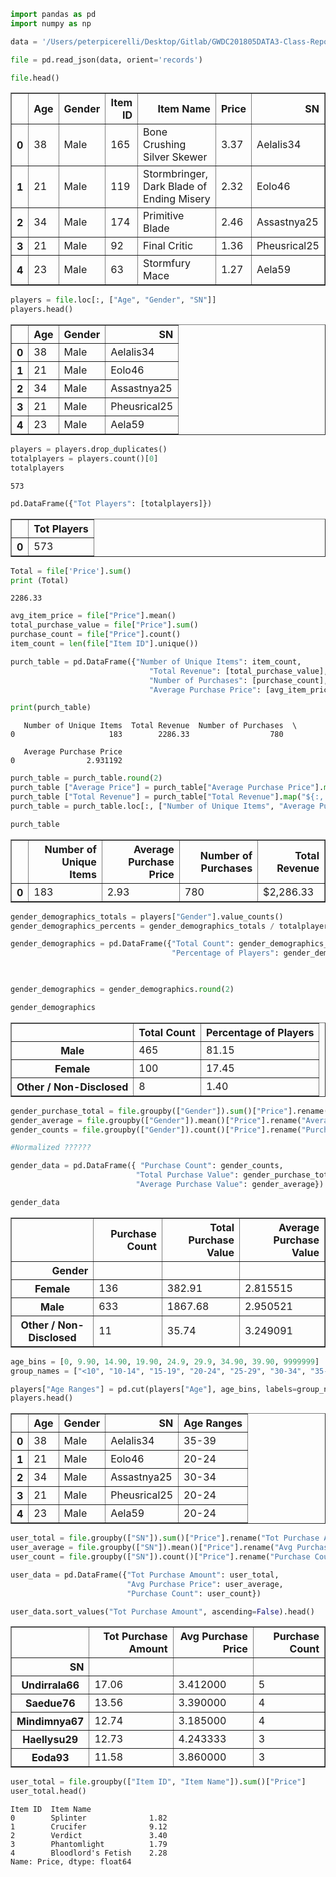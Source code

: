 

```python
import pandas as pd
import numpy as np


```


```python
data = '/Users/peterpicerelli/Desktop/Gitlab/GWDC201805DATA3-Class-Repository-DATA/Homework/04-Numpy-Pandas/Instructions/HeroesOfPymoli/purchase_data.json'
```


```python
file = pd.read_json(data, orient='records')
```


```python
file.head()
```




<div>
<style scoped>
    .dataframe tbody tr th:only-of-type {
        vertical-align: middle;
    }

    .dataframe tbody tr th {
        vertical-align: top;
    }

    .dataframe thead th {
        text-align: right;
    }
</style>
<table border="1" class="dataframe">
  <thead>
    <tr style="text-align: right;">
      <th></th>
      <th>Age</th>
      <th>Gender</th>
      <th>Item ID</th>
      <th>Item Name</th>
      <th>Price</th>
      <th>SN</th>
    </tr>
  </thead>
  <tbody>
    <tr>
      <th>0</th>
      <td>38</td>
      <td>Male</td>
      <td>165</td>
      <td>Bone Crushing Silver Skewer</td>
      <td>3.37</td>
      <td>Aelalis34</td>
    </tr>
    <tr>
      <th>1</th>
      <td>21</td>
      <td>Male</td>
      <td>119</td>
      <td>Stormbringer, Dark Blade of Ending Misery</td>
      <td>2.32</td>
      <td>Eolo46</td>
    </tr>
    <tr>
      <th>2</th>
      <td>34</td>
      <td>Male</td>
      <td>174</td>
      <td>Primitive Blade</td>
      <td>2.46</td>
      <td>Assastnya25</td>
    </tr>
    <tr>
      <th>3</th>
      <td>21</td>
      <td>Male</td>
      <td>92</td>
      <td>Final Critic</td>
      <td>1.36</td>
      <td>Pheusrical25</td>
    </tr>
    <tr>
      <th>4</th>
      <td>23</td>
      <td>Male</td>
      <td>63</td>
      <td>Stormfury Mace</td>
      <td>1.27</td>
      <td>Aela59</td>
    </tr>
  </tbody>
</table>
</div>




```python
players = file.loc[:, ["Age", "Gender", "SN"]]
players.head()
```




<div>
<style scoped>
    .dataframe tbody tr th:only-of-type {
        vertical-align: middle;
    }

    .dataframe tbody tr th {
        vertical-align: top;
    }

    .dataframe thead th {
        text-align: right;
    }
</style>
<table border="1" class="dataframe">
  <thead>
    <tr style="text-align: right;">
      <th></th>
      <th>Age</th>
      <th>Gender</th>
      <th>SN</th>
    </tr>
  </thead>
  <tbody>
    <tr>
      <th>0</th>
      <td>38</td>
      <td>Male</td>
      <td>Aelalis34</td>
    </tr>
    <tr>
      <th>1</th>
      <td>21</td>
      <td>Male</td>
      <td>Eolo46</td>
    </tr>
    <tr>
      <th>2</th>
      <td>34</td>
      <td>Male</td>
      <td>Assastnya25</td>
    </tr>
    <tr>
      <th>3</th>
      <td>21</td>
      <td>Male</td>
      <td>Pheusrical25</td>
    </tr>
    <tr>
      <th>4</th>
      <td>23</td>
      <td>Male</td>
      <td>Aela59</td>
    </tr>
  </tbody>
</table>
</div>




```python
players = players.drop_duplicates()
totalplayers = players.count()[0]
totalplayers
```




    573




```python
pd.DataFrame({"Tot Players": [totalplayers]})

```




<div>
<style scoped>
    .dataframe tbody tr th:only-of-type {
        vertical-align: middle;
    }

    .dataframe tbody tr th {
        vertical-align: top;
    }

    .dataframe thead th {
        text-align: right;
    }
</style>
<table border="1" class="dataframe">
  <thead>
    <tr style="text-align: right;">
      <th></th>
      <th>Tot Players</th>
    </tr>
  </thead>
  <tbody>
    <tr>
      <th>0</th>
      <td>573</td>
    </tr>
  </tbody>
</table>
</div>




```python
Total = file['Price'].sum()
print (Total)
```

    2286.33



```python
avg_item_price = file["Price"].mean()
total_purchase_value = file["Price"].sum()
purchase_count = file["Price"].count()
item_count = len(file["Item ID"].unique())

```


```python
purch_table = pd.DataFrame({"Number of Unique Items": item_count,
                               "Total Revenue": [total_purchase_value],
                               "Number of Purchases": [purchase_count],
                               "Average Purchase Price": [avg_item_price]})
```


```python
print(purch_table)
```

       Number of Unique Items  Total Revenue  Number of Purchases  \
    0                     183        2286.33                  780   
    
       Average Purchase Price  
    0                2.931192  



```python
purch_table = purch_table.round(2)
purch_table ["Average Price"] = purch_table["Average Purchase Price"].map("${:,.2f}".format)
purch_table ["Total Revenue"] = purch_table["Total Revenue"].map("${:,.2f}".format)
purch_table = purch_table.loc[:, ["Number of Unique Items", "Average Purchase Price", "Number of Purchases", "Total Revenue"]]
```


```python
purch_table
```




<div>
<style scoped>
    .dataframe tbody tr th:only-of-type {
        vertical-align: middle;
    }

    .dataframe tbody tr th {
        vertical-align: top;
    }

    .dataframe thead th {
        text-align: right;
    }
</style>
<table border="1" class="dataframe">
  <thead>
    <tr style="text-align: right;">
      <th></th>
      <th>Number of Unique Items</th>
      <th>Average Purchase Price</th>
      <th>Number of Purchases</th>
      <th>Total Revenue</th>
    </tr>
  </thead>
  <tbody>
    <tr>
      <th>0</th>
      <td>183</td>
      <td>2.93</td>
      <td>780</td>
      <td>$2,286.33</td>
    </tr>
  </tbody>
</table>
</div>




```python
gender_demographics_totals = players["Gender"].value_counts()
gender_demographics_percents = gender_demographics_totals / totalplayers * 100
```


```python
gender_demographics = pd.DataFrame({"Total Count": gender_demographics_totals,
                                    "Percentage of Players": gender_demographics_percents})

                                    
```


```python
gender_demographics = gender_demographics.round(2)

```


```python
gender_demographics
```




<div>
<style scoped>
    .dataframe tbody tr th:only-of-type {
        vertical-align: middle;
    }

    .dataframe tbody tr th {
        vertical-align: top;
    }

    .dataframe thead th {
        text-align: right;
    }
</style>
<table border="1" class="dataframe">
  <thead>
    <tr style="text-align: right;">
      <th></th>
      <th>Total Count</th>
      <th>Percentage of Players</th>
    </tr>
  </thead>
  <tbody>
    <tr>
      <th>Male</th>
      <td>465</td>
      <td>81.15</td>
    </tr>
    <tr>
      <th>Female</th>
      <td>100</td>
      <td>17.45</td>
    </tr>
    <tr>
      <th>Other / Non-Disclosed</th>
      <td>8</td>
      <td>1.40</td>
    </tr>
  </tbody>
</table>
</div>




```python
gender_purchase_total = file.groupby(["Gender"]).sum()["Price"].rename("Total Purchase Value")
gender_average = file.groupby(["Gender"]).mean()["Price"].rename("Average Purchase Value")
gender_counts = file.groupby(["Gender"]).count()["Price"].rename("Purchase Count")
```


```python
#Normalized ??????
```


```python
gender_data = pd.DataFrame({ "Purchase Count": gender_counts, 
                            "Total Purchase Value": gender_purchase_total, 
                            "Average Purchase Value": gender_average})

```


```python
gender_data
```




<div>
<style scoped>
    .dataframe tbody tr th:only-of-type {
        vertical-align: middle;
    }

    .dataframe tbody tr th {
        vertical-align: top;
    }

    .dataframe thead th {
        text-align: right;
    }
</style>
<table border="1" class="dataframe">
  <thead>
    <tr style="text-align: right;">
      <th></th>
      <th>Purchase Count</th>
      <th>Total Purchase Value</th>
      <th>Average Purchase Value</th>
    </tr>
    <tr>
      <th>Gender</th>
      <th></th>
      <th></th>
      <th></th>
    </tr>
  </thead>
  <tbody>
    <tr>
      <th>Female</th>
      <td>136</td>
      <td>382.91</td>
      <td>2.815515</td>
    </tr>
    <tr>
      <th>Male</th>
      <td>633</td>
      <td>1867.68</td>
      <td>2.950521</td>
    </tr>
    <tr>
      <th>Other / Non-Disclosed</th>
      <td>11</td>
      <td>35.74</td>
      <td>3.249091</td>
    </tr>
  </tbody>
</table>
</div>




```python
age_bins = [0, 9.90, 14.90, 19.90, 24.9, 29.9, 34.90, 39.90, 9999999]
group_names = ["<10", "10-14", "15-19", "20-24", "25-29", "30-34", "35-39", ">40"]
```


```python
players["Age Ranges"] = pd.cut(players["Age"], age_bins, labels=group_names)
players.head()
```




<div>
<style scoped>
    .dataframe tbody tr th:only-of-type {
        vertical-align: middle;
    }

    .dataframe tbody tr th {
        vertical-align: top;
    }

    .dataframe thead th {
        text-align: right;
    }
</style>
<table border="1" class="dataframe">
  <thead>
    <tr style="text-align: right;">
      <th></th>
      <th>Age</th>
      <th>Gender</th>
      <th>SN</th>
      <th>Age Ranges</th>
    </tr>
  </thead>
  <tbody>
    <tr>
      <th>0</th>
      <td>38</td>
      <td>Male</td>
      <td>Aelalis34</td>
      <td>35-39</td>
    </tr>
    <tr>
      <th>1</th>
      <td>21</td>
      <td>Male</td>
      <td>Eolo46</td>
      <td>20-24</td>
    </tr>
    <tr>
      <th>2</th>
      <td>34</td>
      <td>Male</td>
      <td>Assastnya25</td>
      <td>30-34</td>
    </tr>
    <tr>
      <th>3</th>
      <td>21</td>
      <td>Male</td>
      <td>Pheusrical25</td>
      <td>20-24</td>
    </tr>
    <tr>
      <th>4</th>
      <td>23</td>
      <td>Male</td>
      <td>Aela59</td>
      <td>20-24</td>
    </tr>
  </tbody>
</table>
</div>




```python
user_total = file.groupby(["SN"]).sum()["Price"].rename("Tot Purchase Amount")
user_average = file.groupby(["SN"]).mean()["Price"].rename("Avg Purchase Price")
user_count = file.groupby(["SN"]).count()["Price"].rename("Purchase Count")

user_data = pd.DataFrame({"Tot Purchase Amount": user_total,
                          "Avg Purchase Price": user_average,
                          "Purchase Count": user_count})
```


```python
user_data.sort_values("Tot Purchase Amount", ascending=False).head()
```




<div>
<style scoped>
    .dataframe tbody tr th:only-of-type {
        vertical-align: middle;
    }

    .dataframe tbody tr th {
        vertical-align: top;
    }

    .dataframe thead th {
        text-align: right;
    }
</style>
<table border="1" class="dataframe">
  <thead>
    <tr style="text-align: right;">
      <th></th>
      <th>Tot Purchase Amount</th>
      <th>Avg Purchase Price</th>
      <th>Purchase Count</th>
    </tr>
    <tr>
      <th>SN</th>
      <th></th>
      <th></th>
      <th></th>
    </tr>
  </thead>
  <tbody>
    <tr>
      <th>Undirrala66</th>
      <td>17.06</td>
      <td>3.412000</td>
      <td>5</td>
    </tr>
    <tr>
      <th>Saedue76</th>
      <td>13.56</td>
      <td>3.390000</td>
      <td>4</td>
    </tr>
    <tr>
      <th>Mindimnya67</th>
      <td>12.74</td>
      <td>3.185000</td>
      <td>4</td>
    </tr>
    <tr>
      <th>Haellysu29</th>
      <td>12.73</td>
      <td>4.243333</td>
      <td>3</td>
    </tr>
    <tr>
      <th>Eoda93</th>
      <td>11.58</td>
      <td>3.860000</td>
      <td>3</td>
    </tr>
  </tbody>
</table>
</div>




```python
user_total = file.groupby(["Item ID", "Item Name"]).sum()["Price"]
user_total.head()
```




    Item ID  Item Name         
    0        Splinter              1.82
    1        Crucifer              9.12
    2        Verdict               3.40
    3        Phantomlight          1.79
    4        Bloodlord's Fetish    2.28
    Name: Price, dtype: float64



